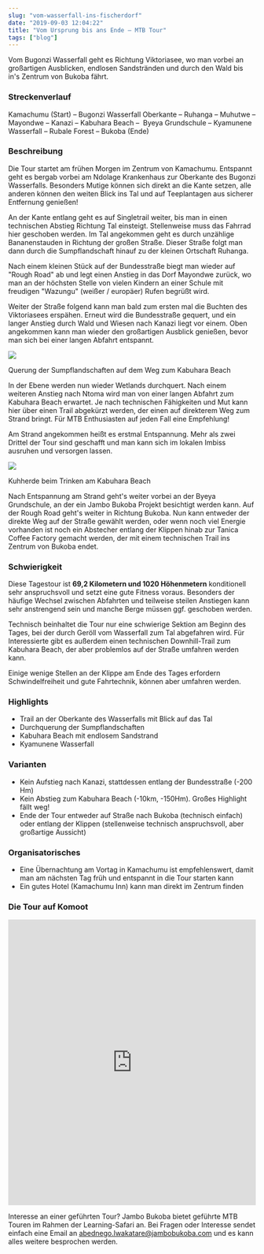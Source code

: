 ```yaml
---
slug: "vom-wasserfall-ins-fischerdorf"
date: "2019-09-03 12:04:22"
title: "Vom Ursprung bis ans Ende – MTB Tour"
tags: ["blog"]
---
```

Vom Bugonzi Wasserfall geht es Richtung Viktoriasee, wo man vorbei an großartigen Ausblicken, endlosen Sandstränden und durch den Wald bis in's Zentrum von Bukoba fährt.

### Streckenverlauf

Kamachumu (Start) – Bugonzi Wasserfall Oberkante – Ruhanga – Muhutwe – Mayondwe – Kanazi – Kabuhara Beach –  Byeya Grundschule – Kyamunene Wasserfall – Rubale Forest – Bukoba (Ende)

### Beschreibung

Die Tour startet am frühen Morgen im Zentrum von Kamachumu. Entspannt geht es bergab vorbei am Ndolage Krankenhaus zur Oberkante des Bugonzi Wasserfalls. Besonders Mutige können sich direkt an die Kante setzen, alle anderen können den weiten Blick ins Tal und auf Teeplantagen aus sicherer Entfernung genießen!

An der Kante entlang geht es auf Singletrail weiter, bis man in einen technischen Abstieg Richtung Tal einsteigt. Stellenweise muss das Fahrrad hier geschoben werden. Im Tal angekommen geht es durch unzählige Bananenstauden in Richtung der großen Straße. Dieser Straße folgt man dann durch die Sumpflandschaft hinauf zu der kleinen Ortschaft Ruhanga.

Nach einem kleinen Stück auf der Bundesstraße biegt man wieder auf "Rough Road" ab und legt einen Anstieg in das Dorf Mayondwe zurück, wo man an der höchsten Stelle von vielen Kindern an einer Schule mit freudigen "Wazungu" (weißer / europäer) Rufen begrüßt wird.

Weiter der Straße folgend kann man bald zum ersten mal die Buchten des Viktoriasees erspähen. Erneut wird die Bundesstraße gequert, und ein langer Anstieg durch Wald und Wiesen nach Kanazi liegt vor einem. Oben angekommen kann man wieder den großartigen Ausblick genießen, bevor man sich bei einer langen Abfahrt entspannt.

![](/content/images/2019/09/IMG_2774-2.jpeg)

Querung der Sumpflandschaften auf dem Weg zum Kabuhara Beach

In der Ebene werden nun wieder Wetlands durchquert. Nach einem weiteren Anstieg nach Ntoma wird man von einer langen Abfahrt zum Kabuhara Beach erwartet. Je nach technischen Fähigkeiten und Mut kann hier über einen Trail abgekürzt werden, der einen auf direkterem Weg zum Strand bringt. Für MTB Enthusiasten auf jeden Fall eine Empfehlung!

Am Strand angekommen heißt es erstmal Entspannung. Mehr als zwei Drittel der Tour sind geschafft und man kann sich im lokalen Imbiss ausruhen und versorgen lassen.

![](/content/images/2019/09/IMG_2783.jpeg)

Kuhherde beim Trinken am Kabuhara Beach

Nach Entspannung am Strand geht's weiter vorbei an der Byeya Grundschule, an der ein Jambo Bukoba Projekt besichtigt werden kann. Auf der Rough Road geht's weiter in Richtung Bukoba. Nun kann entweder der direkte Weg auf der Straße gewählt werden, oder wenn noch viel Energie vorhanden ist noch ein Abstecher entlang der Klippen hinab zur Tanica Coffee Factory gemacht werden, der mit einem technischen Trail ins Zentrum von Bukoba endet.

### Schwierigkeit

Diese Tagestour ist **69,2 Kilometern und 1020 Höhenmetern** konditionell sehr anspruchsvoll und setzt eine gute Fitness voraus. Besonders der häufige Wechsel zwischen Abfahrten und teilweise steilen Anstiegen kann sehr anstrengend sein und manche Berge müssen ggf. geschoben werden.

Technisch beinhaltet die Tour nur eine schwierige Sektion am Beginn des Tages, bei der durch Geröll vom Wasserfall zum Tal abgefahren wird. Für Interessierte gibt es außerdem einen technischen Downhill-Trail zum Kabuhara Beach, der aber problemlos auf der Straße umfahren werden kann.

Einige wenige Stellen an der Klippe am Ende des Tages erfordern Schwindelfreiheit und gute Fahrtechnik, können aber umfahren werden.

### Highlights

*   Trail an der Oberkante des Wasserfalls mit Blick auf das Tal
*   Durchquerung der Sumpflandschaften
*   Kabuhara Beach mit endlosem Sandstrand
*   Kyamunene Wasserfall

### Varianten

*   Kein Aufstieg nach Kanazi, stattdessen entlang der Bundesstraße (-200 Hm)
*   Kein Abstieg zum Kabuhara Beach (-10km, -150Hm). Großes Highlight fällt weg!
*   Ende der Tour entweder auf Straße nach Bukoba (technisch einfach) oder entlang der Klippen (stellenweise technisch anspruchsvoll, aber großartige Aussicht)

### Organisatorisches

*   Eine Übernachtung am Vortag in Kamachumu ist empfehlenswert, damit man am nächsten Tag früh und entspannt in die Tour starten kann
*   Ein gutes Hotel (Kamachumu Inn) kann man direkt im Zentrum finden

### Die Tour auf Komoot

<iframe src="https://www.komoot.de/tour/86017841/embed?profile=1" width="100%" height="580" frameborder="0" scrolling="no"></iframe>

Interesse an einer geführten Tour? Jambo Bukoba bietet geführte MTB Touren im Rahmen der Learning-Safari an. Bei Fragen oder Interesse sendet einfach eine Email an abednego.lwakatare@jambobukoba.com und es kann alles weitere besprochen werden.